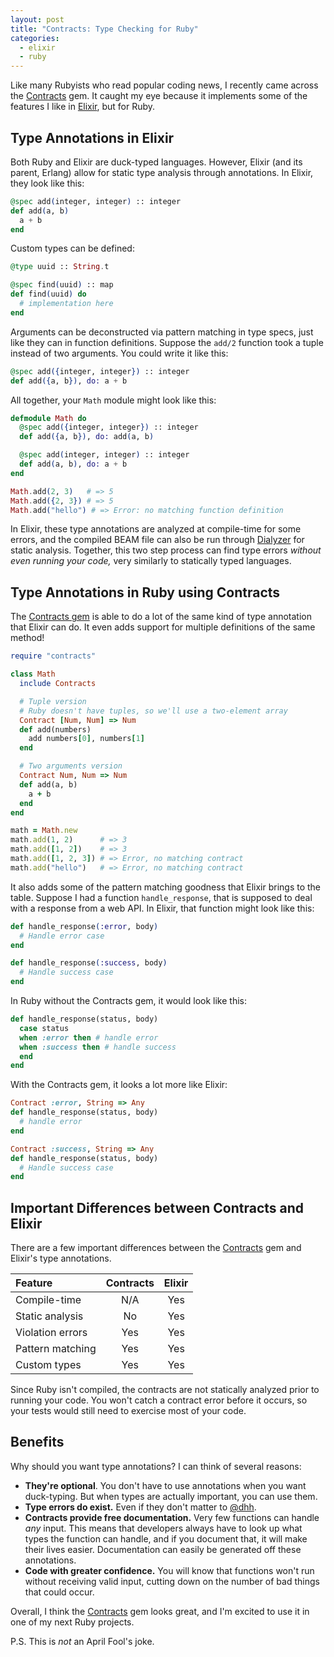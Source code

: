 ```yaml
---
layout: post
title: "Contracts: Type Checking for Ruby"
categories:
  - elixir
  - ruby
---
```


Like many Rubyists who read popular coding news, I recently came across the
[Contracts][contracts] gem. It caught my eye because it implements some of the
features I like in [Elixir][elixir], but for Ruby.

<!-- more -->

## Type Annotations in Elixir

Both Ruby and Elixir are duck-typed languages. However, Elixir (and its parent,
Erlang) allow for static type analysis through annotations. In Elixir, they look
like this:

```elixir
@spec add(integer, integer) :: integer
def add(a, b)
  a + b
end
```

Custom types can be defined:

```elixir
@type uuid :: String.t

@spec find(uuid) :: map
def find(uuid) do
  # implementation here
end
```

Arguments can be deconstructed via pattern matching in type specs, just like
they can in function definitions. Suppose the `add/2` function took a tuple 
instead of two arguments. You could write it like this:

```elixir
@spec add({integer, integer}) :: integer
def add({a, b}), do: a + b
```

All together, your `Math` module might look like this:

```elixir
defmodule Math do
  @spec add({integer, integer}) :: integer
  def add({a, b}), do: add(a, b)

  @spec add(integer, integer) :: integer
  def add(a, b), do: a + b
end

Math.add(2, 3)   # => 5
Math.add({2, 3}) # => 5
Math.add("hello") # => Error: no matching function definition
```

In Elixir, these type annotations are analyzed at compile-time for some errors,
and the compiled BEAM file can also be run through [Dialyzer][dialyzer] for
static analysis. Together, this two step process can find type errors _without
even running your code,_ very similarly to statically typed languages.

## Type Annotations in Ruby using Contracts

The [Contracts gem][contracts] is able to do a lot of the same kind of type
annotation that Elixir can do. It even adds support for multiple definitions of 
the same method!

```ruby
require "contracts"

class Math
  include Contracts

  # Tuple version
  # Ruby doesn't have tuples, so we'll use a two-element array
  Contract [Num, Num] => Num
  def add(numbers)
    add numbers[0], numbers[1]
  end

  # Two arguments version
  Contract Num, Num => Num
  def add(a, b)
    a + b
  end
end

math = Math.new
math.add(1, 2)      # => 3
math.add([1, 2])    # => 3
math.add([1, 2, 3]) # => Error, no matching contract
math.add("hello")   # => Error, no matching contract
```

It also adds some of the pattern matching goodness that Elixir brings to the
table. Suppose I had a function `handle_response`, that is supposed to deal with
a response from a web API. In Elixir, that function might look like this:

```elixir
def handle_response(:error, body)
  # Handle error case
end

def handle_response(:success, body)
  # Handle success case
end
```

In Ruby without the Contracts gem, it would look like this:

```ruby
def handle_response(status, body)
  case status
  when :error then # handle error
  when :success then # handle success
  end
end
```

With the Contracts gem, it looks a lot more like Elixir:

```ruby
Contract :error, String => Any
def handle_response(status, body)
  # handle error
end

Contract :success, String => Any
def handle_response(status, body)
  # Handle success case
end
```

## Important Differences between Contracts and Elixir

There are a few important differences between the [Contracts][contracts] gem and
Elixir's type annotations.

| Feature          | Contracts                      | Elixir                         |
| :--------------- | :----------------------------: | :----------------------------: |
| Compile-time     | <span class="red">N/A</span>   | <span class="green">Yes</span> |
| Static analysis  | <span class="red">No</span>    | <span class="green">Yes</span> |
| Violation errors | <span class="green">Yes</span> | <span class="green">Yes</span> |
| Pattern matching | <span class="green">Yes</span> | <span class="green">Yes</span> |
| Custom types     | <span class="green">Yes</span> | <span class="green">Yes</span> |

Since Ruby isn't compiled, the contracts are not statically analyzed prior to
running your code. You won't catch a contract error before it occurs, so your 
tests would still need to exercise most of your code.

## Benefits

Why should you want type annotations? I can think of several reasons:

- **They're optional**. You don't have to use annotations when you want 
  duck-typing. But when types are actually important, you can use them.
- **Type errors do exist.** Even if they don't matter to [@dhh][dhh].
- **Contracts provide free documentation.** Very few functions can handle _any_ input. This
  means that developers always have to look up what types the function can
  handle, and if you document that, it will make their lives easier.
  Documentation can easily be generated off these annotations.
- **Code with greater confidence.** You will know that functions won't run
  without receiving valid input, cutting down on the number of bad things that
  could occur.

Overall, I think the [Contracts][contracts] gem looks great, and I'm excited to
use it in one of my next Ruby projects.

P.S. This is _not_ an April Fool's joke.

[dhh]: http://twitter.com/dhh
[dialyzer]: http://www.erlang.org/doc/man/dialyzer.html
[elixir]: http://elixir-lang.org
[contracts]: https://rubygems.org/gems/contracts
